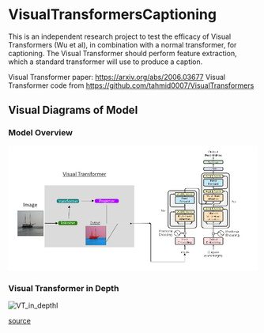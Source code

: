 # VisualTransformersCaptioning
This is an independent research project to test the efficacy of Visual Transformers (Wu et al), in combination with a normal transformer, for captioning. The Visual Transformer should perform feature extraction, which a standard transformer will use to produce a caption.

Visual Transformer paper: https://arxiv.org/abs/2006.03677
Visual Transformer code from https://github.com/tahmid0007/VisualTransformers

## Visual Diagrams of Model
### Model Overview
![image_of_model](./model_diagram.png)

### Visual Transformer in Depth 
![VT_in_depthl](https://github.com/tahmid0007/VisualTransformers/blob/main/Overview.png)

[source](https://github.com/tahmid0007/VisualTransformers)
